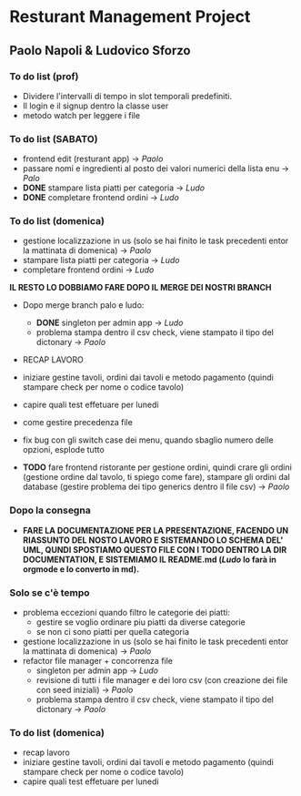 # Resturant Management Project

## Paolo Napoli & Ludovico Sforzo

### To do list (prof)

- Dividere l'intervalli di tempo in slot temporali predefiniti.
- Il login e il signup dentro la classe user
- metodo watch per leggere i file

### To do list (SABATO)

- frontend edit (resturant app) -> _Paolo_
- passare nomi e ingredienti al posto dei valori numerici della lista enu -> _Palo_
- **DONE** stampare lista piatti per categoria -> _Ludo_
- **DONE** completare frontend ordini -> _Ludo_

### To do list (domenica)

- gestione localizzazione in us (solo se hai finito le task precedenti entor la mattinata di domenica) -> _Paolo_
- stampare lista piatti per categoria -> _Ludo_
- completare frontend ordini -> _Ludo_

**IL RESTO LO DOBBIAMO FARE DOPO IL MERGE DEI NOSTRI BRANCH**

- Dopo merge branch palo e ludo:

  - **DONE** singleton per admin app -> _Ludo_
  - problema stampa dentro il csv check, viene stampato il tipo del dictonary -> _Paolo_

- RECAP LAVORO
- iniziare gestine tavoli, ordini dai tavoli e metodo pagamento (quindi stampare check per nome o codice tavolo)
- capire quali test effetuare per lunedi
- come gestire precedenza file
- fix bug con gli switch case dei menu, quando sbaglio numero delle opzioni, esplode tutto
- **TODO** fare frontend ristorante per gestione ordini, quindi crare gli ordini (gestione ordine dal tavolo, ti spiego come fare), stampare gli ordini dal database (gestire problema dei tipo generics dentro il file csv) -> _Paolo_

### Dopo la consegna

- **FARE LA DOCUMENTAZIONE PER LA PRESENTAZIONE, FACENDO UN RIASSUNTO DEL NOSTO LAVORO E SISTEMANDO LO SCHEMA DEL' UML, QUNDI SPOSTIAMO QUESTO FILE CON I TODO DENTRO LA DIR DOCUMENTATION, E SISTEMIAMO IL README.md (_Ludo_ lo farà in orgmode e lo converto in md).**

### Solo se c'è tempo

- problema eccezioni quando filtro le categorie dei piatti:
  - gestire se voglio ordinare piu piatti da diverse categorie
  - se non ci sono piatti per quella categoria
- gestione localizzazione in us (solo se hai finito le task precedenti entor la mattinata di domenica) -> _Paolo_
- refactor file manager + concorrenza file
  - singleton per admin app -> _Ludo_
  - revisione di tutti i file manager e dei loro csv (con creazione dei file con seed iniziali) -> _Paolo_
  - problema stampa dentro il csv check, viene stampato il tipo del dictonary -> _Paolo_

### To do list (domenica)

- recap lavoro
- iniziare gestine tavoli, ordini dai tavoli e metodo pagamento (quindi stampare check per nome o codice tavolo)
- capire quali test effetuare per lunedi
